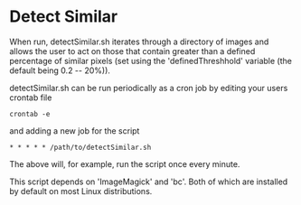 # Detect Similar

When run, detectSimilar.sh iterates through a directory of images and allows the user to act on those that contain greater than a defined percentage of similar pixels (set using the 'definedThreshhold' variable (the default being 0.2 -- 20%)).

detectSimilar.sh can be run periodically as a cron job by editing your users crontab file

```
crontab -e
```

and adding a new job for the script

```
* * * * * /path/to/detectSimilar.sh
```

The above will, for example, run the script once every minute.

This script depends on 'ImageMagick' and 'bc'. Both of which are installed by default on most Linux distributions.
